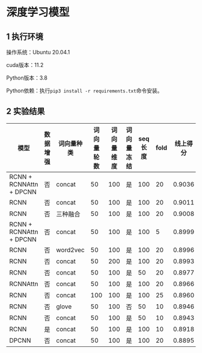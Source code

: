 # 深度学习模型

## 1 执行环境

操作系统：Ubuntu 20.04.1

cuda版本：11.2

Python版本：3.8

Python依赖：执行`pip3 install -r requirements.txt`命令安装。

## 2 实验结果

| 模型 | 数据增强 | 词向量种类 | 词向量轮数 | 词向量维度 | 词向量冻结 | seq长度 | fold | 线上得分 |
| ------- | ---------- | ---------- | ---------- | ---------- | ------- | ---- | ---------- | ---------- |
| RCNN + RCNNAttn + DPCNN | 否  | concat     | 50         | 100        | 是         | 100     | 20   | 0.9036     |
| RCNN   | 否  | concat     | 50         | 100        | 是         | 100     | 20   | 0.9011     |
| RCNN  | 否 | 三种融合     | 50         | 100        | 是         | 100     | 20   | 0.9008   |
| RCNN + RCNNAttn + DPCNN | 否 | concat | 50 | 100 | 是 | 100 | 5 |  0.8999|
| RCNN   | 否  | word2vec   | 50         | 100        | 是         | 100     | 20   | 0.8996     |
| RCNN   | 否  | concat     | 50         | 200        | 是         | 100     | 20   | 0.8993     |
| RCNN   | 否  | concat     | 50         | 100        | 是         | 50      | 20   | 0.8977     |
| RCNNAttn | 否 | concat | 50 | 100 | 是 | 100 | 20 | 0.8966 |
| RCNN   | 否  | concat     | 100        | 100        | 是         | 100     | 25   | 0.8960     |
| RCNN   | 否  | glove      | 50         | 100        | 否         | 50      | 10   | 0.8946     |
| RCNN   | 否  | concat     | 50         | 100        | 是         | 50      | 10   | 0.8943     |
| RCNN  | 是 | concat     | 50         | 100        | 是         | 100     | 10   |   0.8918   |
| DPCNN   | 否  | concat     | 50         | 100        | 是         | 100     | 20   | 0.8895     |

